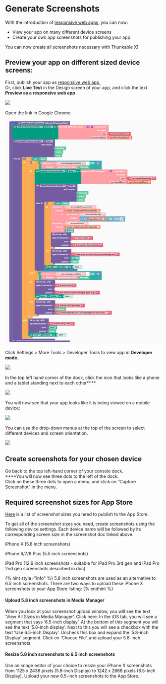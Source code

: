 # Generate Screenshots

With the introduction of [responsive web apps,](publish-as-a-web-app-pro.md#responsive-web-app) you can now:

* View your app on many different device screens
* Create your own app screenshots for publishing your app

You can now create all screenshots necessary with Thunkable X!

## **Preview your app on different sized device screens:**

First, publish your app as [responsive web app.](https://docs.thunkable.com/publish-as-a-web-app-pro#responsive-web-app)  
Or, click **Live Test**  in the Design screen of your app, and click the text **Preview as a responsive web app**

![](.gitbook/assets/screenshot%20%281%29.png)

Open the link in Google Chrome.

![](.gitbook/assets/1.png)

Click Settings &gt; More Tools &gt; Developer Tools to view app in **Developer mode.**

![](.gitbook/assets/2.jpeg)

In the top left hand corner of the dock, click the icon that looks like a phone and a tablet standing next to each other**.**

![](.gitbook/assets/screen-shot-2020-06-19-at-11.10.32-pm.png)

You will now see that your app looks like it is being viewed on a mobile device:

![](.gitbook/assets/6.png)

You can use the drop-down menus at the top of the screen to select different devices and screen orientation.

![](.gitbook/assets/7.png)

## **Create screenshots for your chosen device**

Go back to the top left-hand corner of your console dock.  
****You will now see three dots to the left of the dock.   
Click on these three dots to open a menu, and click on “Capture Screenshot” in the menu.

## **Required screenshot sizes for App Store**

[Here](https://help.apple.com/app-store-connect/#/devd274dd925) is a list of screenshot sizes you need to publish to the App Store.

To get all of the screenshot sizes you need, create screenshots using the following device settings. Each device name will be followed by its corresponding screen size in the screenshot doc linked above.

iPhone X \(5.8 inch screenshots\)

iPhone 6/7/8 Plus \(5.5 inch screenshots\)

iPad Pro \(12.9 inch screenshots - suitable for iPad Pro 3rd gen and iPad Pro 2nd gen screenshots described in doc\)

{% hint style="info" %}
5.8 inch screenshots are used as an alternative to 6.5 inch screenshots. There are two ways to upload these iPhone X screenshots to your App Store listing:
{% endhint %}

#### Upload 5.8 inch screenshots in Media Manager

When you look at your screenshot upload window, you will see the text ‘View All Sizes in Media Manager’. Click here. In the iOS tab, you will see a segment that says ‘6.5-inch display’. At the bottom of this segment you will see the text ‘5.8-inch display’. Next to this you will see a checkbox with the text ‘Use 6.5-inch Display’. Uncheck this box and expand the ‘5.8-inch Display’ segment. Click on ‘Choose File’, and upload your 5.8-inch screenshots.

#### Resize 5.8 inch screenshots to 6.5 inch screenshots

Use an image editor of your choice to resize your iPhone X screenshots from 1125 x 2436 pixels \(5.8-inch Display\) to 1242 x 2688 pixels \(6.5-inch Display\). Upload your new 6.5-inch screenshots to the App Store.

